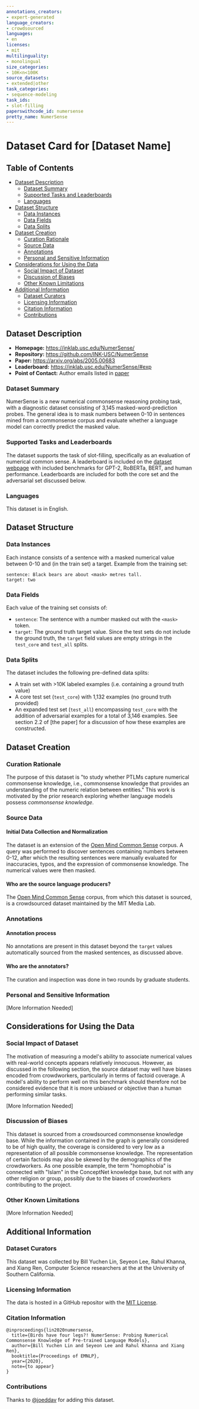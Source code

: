 ```yaml
---
annotations_creators:
- expert-generated
language_creators:
- crowdsourced
languages:
- en
licenses:
- mit
multilinguality:
- monolingual
size_categories:
- 10K<n<100K
source_datasets:
- extended|other
task_categories:
- sequence-modeling
task_ids:
- slot-filling
paperswithcode_id: numersense
pretty_name: NumerSense
---
```


# Dataset Card for [Dataset Name]

## Table of Contents
- [Dataset Description](#dataset-description)
  - [Dataset Summary](#dataset-summary)
  - [Supported Tasks and Leaderboards](#supported-tasks-and-leaderboards)
  - [Languages](#languages)
- [Dataset Structure](#dataset-structure)
  - [Data Instances](#data-instances)
  - [Data Fields](#data-fields)
  - [Data Splits](#data-splits)
- [Dataset Creation](#dataset-creation)
  - [Curation Rationale](#curation-rationale)
  - [Source Data](#source-data)
  - [Annotations](#annotations)
  - [Personal and Sensitive Information](#personal-and-sensitive-information)
- [Considerations for Using the Data](#considerations-for-using-the-data)
  - [Social Impact of Dataset](#social-impact-of-dataset)
  - [Discussion of Biases](#discussion-of-biases)
  - [Other Known Limitations](#other-known-limitations)
- [Additional Information](#additional-information)
  - [Dataset Curators](#dataset-curators)
  - [Licensing Information](#licensing-information)
  - [Citation Information](#citation-information)
  - [Contributions](#contributions)

## Dataset Description

- **Homepage:** https://inklab.usc.edu/NumerSense/
- **Repository:** https://github.com/INK-USC/NumerSense
- **Paper:** https://arxiv.org/abs/2005.00683
- **Leaderboard:** https://inklab.usc.edu/NumerSense/#exp
- **Point of Contact:** Author emails listed in [paper](https://arxiv.org/abs/2005.00683)

### Dataset Summary

NumerSense is a new numerical commonsense reasoning probing task, with a diagnostic dataset consisting of 3,145
masked-word-prediction probes. The general idea is to mask numbers between 0-10 in sentences mined from a commonsense
corpus and evaluate whether a language model can correctly predict the masked value.

### Supported Tasks and Leaderboards

The dataset supports the task of slot-filling, specifically as an evaluation of numerical common sense. A leaderboard
is included on the [dataset webpage](https://inklab.usc.edu/NumerSense/#exp) with included benchmarks for GPT-2,
RoBERTa, BERT, and human performance. Leaderboards are included for both the core set and the adversarial set
discussed below.

### Languages

This dataset is in English.

## Dataset Structure

### Data Instances

Each instance consists of a sentence with a masked numerical value between 0-10 and (in the train set) a target.
Example from the training set:

```
sentence: Black bears are about <mask> metres tall.
target: two
```

### Data Fields

Each value of the training set consists of:
- `sentence`: The sentence with a number masked out with the `<mask>` token.
- `target`: The ground truth target value. Since the test sets do not include the ground truth, the `target` field
values are empty strings in the `test_core` and `test_all` splits.

### Data Splits

The dataset includes the following pre-defined data splits:

- A train set with >10K labeled examples (i.e. containing a ground truth value)
- A core test set (`test_core`) with 1,132 examples (no ground truth provided)
- An expanded test set (`test_all`) encompassing `test_core` with the addition of adversarial examples for a total of
3,146 examples. See section 2.2 of [the paper] for a discussion of how these examples are constructed.

## Dataset Creation

### Curation Rationale

The purpose of this dataset is "to study whether PTLMs capture numerical commonsense knowledge, i.e., commonsense
knowledge that provides an understanding of the numeric relation between entities." This work is motivated by the
prior research exploring whether language models possess _commonsense knowledge_.

### Source Data

#### Initial Data Collection and Normalization

The dataset is an extension of the [Open Mind Common Sense](https://huggingface.co/datasets/open_mind_common_sense)
corpus. A query was performed to discover sentences containing numbers between 0-12, after which the resulting
sentences were manually evaluated for inaccuracies, typos, and the expression of commonsense knowledge. The numerical
values were then masked.

#### Who are the source language producers?

The [Open Mind Common Sense](https://huggingface.co/datasets/open_mind_common_sense) corpus, from which this dataset
is sourced, is a crowdsourced dataset maintained by the MIT Media Lab.

### Annotations

#### Annotation process

No annotations are present in this dataset beyond the `target` values automatically sourced from the masked
sentences, as discussed above.

#### Who are the annotators?

The curation and inspection was done in two rounds by graduate students.

### Personal and Sensitive Information

[More Information Needed]

## Considerations for Using the Data

### Social Impact of Dataset

The motivation of measuring a model's ability to associate numerical values with real-world concepts appears
relatively innocuous. However, as discussed in the following section, the source dataset may well have biases encoded
from crowdworkers, particularly in terms of factoid coverage. A model's ability to perform well on this benchmark
should therefore not be considered evidence that it is more unbiased or objective than a human performing similar
tasks.

[More Information Needed]

### Discussion of Biases

This dataset is sourced from a crowdsourced commonsense knowledge base. While the information contained in the graph
is generally considered to be of high quality, the coverage is considered to very low as a representation of all
possible commonsense knowledge. The representation of certain factoids may also be skewed by the demographics of the
crowdworkers. As one possible example, the term "homophobia" is connected with "Islam" in the ConceptNet knowledge
base, but not with any other religion or group, possibly due to the biases of crowdworkers contributing to the
project.

### Other Known Limitations

[More Information Needed]

## Additional Information

### Dataset Curators

This dataset was collected by Bill Yuchen Lin, Seyeon Lee, Rahul Khanna, and Xiang Ren, Computer Science researchers
at the at the University of Southern California.

### Licensing Information

The data is hosted in a GitHub repositor with the
[MIT License](https://github.com/INK-USC/NumerSense/blob/main/LICENSE).

### Citation Information

```
@inproceedings{lin2020numersense,
  title={Birds have four legs?! NumerSense: Probing Numerical Commonsense Knowledge of Pre-trained Language Models},
  author={Bill Yuchen Lin and Seyeon Lee and Rahul Khanna and Xiang Ren}, 
  booktitle={Proceedings of EMNLP},
  year={2020},
  note={to appear}
}
```

### Contributions

Thanks to [@joeddav](https://github.com/joeddav) for adding this dataset.
